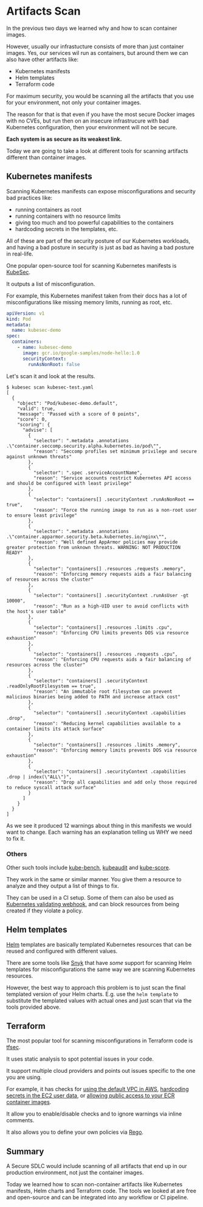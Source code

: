 # Artifacts Scan

In the previous two days we learned why and how to scan container images.

However, usually our infrastucture consists of more than just container images.
Yes, our services wil run as containers, but around them we can also have other artifacts like:

- Kubernetes manifests
- Helm templates
- Terraform code

For maximum security, you would be scanning all the artifacts that you use for your environment, not only your container images.

The reason for that is that even if you have the most secure Docker images with no CVEs,
but run then on an insecure infrastrucure with bad Kubernetes configuration,
then your environment will not be secure.

**Each system is as secure as its weakest link.**

Today we are going to take a look at different tools for scanning artifacts different than container images.

## Kubernetes manifests

Scanning Kubernetes manifests can expose misconfigurations and security bad practices like:

- running containers as root
- running containers with no resource limits
- giving too much and too powerful capabilities to the containers
- hardcoding secrets in the templates, etc.

All of these are part of the security posture of our Kubernetes workloads, and having a bad posture in security is just as bad as having a bad posture in real-life.

One popular open-source tool for scanning Kubernetes manifests is [KubeSec](https://kubesec.io/).

It outputs a list of misconfiguration.

For example, this Kubernetes manifest taken from their docs has a lot of misconfigurations like missing memory limits, running as root, etc.

```yaml
apiVersion: v1
kind: Pod
metadata:
  name: kubesec-demo
spec:
  containers:
    - name: kubesec-demo
      image: gcr.io/google-samples/node-hello:1.0
      securityContext:
        runAsNonRoot: false
```

Let's scan it and look at the results.

```shell
$ kubesec scan kubesec-test.yaml
[
  {
    "object": "Pod/kubesec-demo.default",
    "valid": true,
    "message": "Passed with a score of 0 points",
    "score": 0,
    "scoring": {
      "advise": [
        {
          "selector": ".metadata .annotations .\"container.seccomp.security.alpha.kubernetes.io/pod\"",
          "reason": "Seccomp profiles set minimum privilege and secure against unknown threats"
        },
        {
          "selector": ".spec .serviceAccountName",
          "reason": "Service accounts restrict Kubernetes API access and should be configured with least privilege"
        },
        {
          "selector": "containers[] .securityContext .runAsNonRoot == true",
          "reason": "Force the running image to run as a non-root user to ensure least privilege"
        },
        {
          "selector": ".metadata .annotations .\"container.apparmor.security.beta.kubernetes.io/nginx\"",
          "reason": "Well defined AppArmor policies may provide greater protection from unknown threats. WARNING: NOT PRODUCTION READY"
        },
        {
          "selector": "containers[] .resources .requests .memory",
          "reason": "Enforcing memory requests aids a fair balancing of resources across the cluster"
        },
        {
          "selector": "containers[] .securityContext .runAsUser -gt 10000",
          "reason": "Run as a high-UID user to avoid conflicts with the host's user table"
        },
        {
          "selector": "containers[] .resources .limits .cpu",
          "reason": "Enforcing CPU limits prevents DOS via resource exhaustion"
        },
        {
          "selector": "containers[] .resources .requests .cpu",
          "reason": "Enforcing CPU requests aids a fair balancing of resources across the cluster"
        },
        {
          "selector": "containers[] .securityContext .readOnlyRootFilesystem == true",
          "reason": "An immutable root filesystem can prevent malicious binaries being added to PATH and increase attack cost"
        },
        {
          "selector": "containers[] .securityContext .capabilities .drop",
          "reason": "Reducing kernel capabilities available to a container limits its attack surface"
        },
        {
          "selector": "containers[] .resources .limits .memory",
          "reason": "Enforcing memory limits prevents DOS via resource exhaustion"
        },
        {
          "selector": "containers[] .securityContext .capabilities .drop | index(\"ALL\")",
          "reason": "Drop all capabilities and add only those required to reduce syscall attack surface"
        }
      ]
    }
  }
]
```

As we see it produced 12 warnings about thing in this manifests we would want to change.
Each warning has an explanation telling us WHY we need to fix it.

### Others

Other such tools include [kube-bench](https://github.com/aquasecurity/kube-bench), [kubeaudit](https://github.com/Shopify/kubeaudit) and [kube-score](https://github.com/zegl/kube-score).

They work in the same or similar manner.
You give them a resource to analyze and they output a list of things to fix.

They can be used in a CI setup.
Some of them can also be used as [Kubernetes validating webhook](https://kubernetes.io/docs/reference/access-authn-authz/extensible-admission-controllers/), and can block resources from being created if they violate a policy.

## Helm templates

[Helm](https://helm.sh/) templates are basically templated Kubernetes resources that can be reused and configured with different values.

There are some tools like [Snyk](https://docs.snyk.io/products/snyk-infrastructure-as-code/scan-kubernetes-configuration-files/scan-and-fix-security-issues-in-helm-charts) that have *some* support for scanning Helm templates for misconfigurations the same way we are scanning Kubernetes resources.

However, the best way to approach this problem is to just scan the final templated version of your Helm charts.
E.g. use the `helm template` to substitute the templated values with actual ones and just scan that via the tools provided above.

## Terraform

The most popular tool for scanning misconfigurations in Terraform code is [tfsec](https://github.com/aquasecurity/tfsec).

It uses static analysis to spot potential issues in your code.

It support multiple cloud providers and points out issues specific to the one you are using.

For example, it has checks for [using the default VPC in AWS](https://aquasecurity.github.io/tfsec/v1.28.1/checks/aws/ec2/no-default-vpc/),
[hardcoding secrets in the EC2 user data](https://aquasecurity.github.io/tfsec/v1.28.1/checks/aws/ec2/no-secrets-in-launch-template-user-data/),
or [allowing public access to your ECR container images](https://aquasecurity.github.io/tfsec/v1.28.1/checks/aws/ecr/no-public-access/).

It allow you to enable/disable checks and to ignore warnings via inline comments.

It also allows you to define your own policies via [Rego](https://www.openpolicyagent.org/docs/latest/policy-language/).

## Summary

A Secure SDLC would include scanning of all artifacts that end up in our production environment, not just the container images.

Today we learned how to scan non-container artifacts like Kubernetes manifests, Helm charts and Terraform code.
The tools we looked at are free and open-source and can be integrated into any workflow or CI pipeline.
